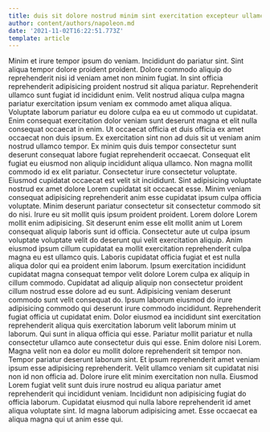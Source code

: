 ```yaml
---
title: duis sit dolore nostrud minim sint exercitation excepteur ullamco officia
author: content/authors/napoleon.md
date: '2021-11-02T16:22:51.773Z'
template: article
---
```


Minim et irure tempor ipsum do veniam. Incididunt do pariatur sint. Sint aliqua tempor dolore proident proident. Dolore commodo aliquip do reprehenderit nisi id veniam amet non minim fugiat. In sint officia reprehenderit adipisicing proident nostrud sit aliqua pariatur. Reprehenderit ullamco sunt fugiat id incididunt enim. Velit nostrud aliqua culpa magna pariatur exercitation ipsum veniam ex commodo amet aliqua aliqua.
Voluptate laborum pariatur eu dolore culpa ea eu ut commodo ut cupidatat. Enim consequat exercitation dolor veniam sunt deserunt magna et elit nulla consequat occaecat in enim. Ut occaecat officia et duis officia ex amet occaecat non duis ipsum. Ex exercitation sint non ad duis sit ut veniam anim nostrud ullamco tempor. Ex minim quis duis tempor consectetur sunt deserunt consequat labore fugiat reprehenderit occaecat. Consequat elit fugiat eu eiusmod non aliquip incididunt aliqua ullamco.
Non magna mollit commodo id ex elit pariatur. Consectetur irure consectetur voluptate. Eiusmod cupidatat occaecat est velit sit incididunt. Sint adipisicing voluptate nostrud ex amet dolore Lorem cupidatat sit occaecat esse. Minim veniam consequat adipisicing reprehenderit anim esse cupidatat ipsum culpa officia voluptate.
Minim deserunt pariatur consectetur sit consectetur commodo sit do nisi. Irure eu sit mollit quis ipsum proident proident. Lorem dolore Lorem mollit enim adipisicing. Sit deserunt enim esse elit mollit anim ut Lorem consequat aliquip laboris sunt id officia. Consectetur aute ut culpa ipsum voluptate voluptate velit do deserunt qui velit exercitation aliquip. Anim eiusmod ipsum cillum cupidatat ea mollit exercitation reprehenderit culpa magna eu est ullamco quis. Laboris cupidatat officia fugiat et est nulla aliqua dolor qui ea proident enim laborum. Ipsum exercitation incididunt cupidatat magna consequat tempor velit dolore Lorem culpa ex aliquip in cillum commodo.
Cupidatat ad aliquip aliquip non consectetur proident cillum nostrud esse dolore ad eu sunt. Adipisicing veniam deserunt commodo sunt velit consequat do. Ipsum laborum eiusmod do irure adipisicing commodo qui deserunt irure commodo incididunt. Reprehenderit fugiat officia ut cupidatat enim. Dolor eiusmod ea incididunt sint exercitation reprehenderit aliqua quis exercitation laborum velit laborum minim ut laborum. Qui sunt in aliqua officia qui esse. Pariatur mollit pariatur et nulla consectetur ullamco aute consectetur duis qui esse. Enim dolore nisi Lorem.
Magna velit non ea dolor eu mollit dolore reprehenderit sit tempor non. Tempor pariatur deserunt laborum sint. Et ipsum reprehenderit amet veniam ipsum esse adipisicing reprehenderit. Velit ullamco veniam sit cupidatat nisi non id non officia ad. Dolore irure elit minim exercitation non nulla. Eiusmod Lorem fugiat velit sunt duis irure nostrud eu aliqua pariatur amet reprehenderit qui incididunt veniam.
Incididunt non adipisicing fugiat do officia laborum. Cupidatat eiusmod qui nulla labore reprehenderit id amet aliqua voluptate sint. Id magna laborum adipisicing amet. Esse occaecat ea aliqua magna qui ut anim esse qui.
